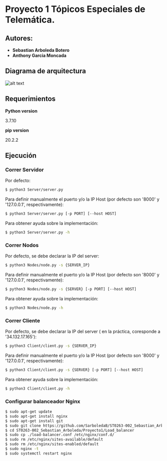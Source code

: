 
# **Proyecto 1 Tópicos Especiales de Telemática.**

## **Autores:**
- **Sebastian Arboleda Botero**
- **Anthony Garcia Moncada**

## **Diagrama de arquitectura**
![alt text](https://storage.googleapis.com/st0263-002/Proyecto1Telematica.drawio%20(1).png)


## **Requerimientos**

**Python version**

3.7.10

**pip version**

20.2.2

## **Ejecución**


### **Correr Servidor**

Por defecto:
``` bash
$ python3 Server/server.py
```

Para definir manualmente el puerto y/o la IP Host (por defecto son '8000' y '127.0.0.1', respectivamente):
``` bash
$ python3 Server/server.py [-p PORT] [--host HOST]
```

Para obtener ayuda sobre la implementación:

``` bash
$ python3 Server/server.py -h
```

### **Correr Nodos**

Por defecto, se debe declarar la IP del server:
``` bash
$ python3 Nodes/node.py -s {SERVER_IP}
```

Para definir manualmente el puerto y/o la IP Host (por defecto son '8000' y '127.0.0.1', respectivamente):
``` bash
$ python3 Nodes/node.py -s {SERVER} [-p PORT] [--host HOST]
```

Para obtener ayuda sobre la implementación:

``` bash
$ python3 Nodes/node.py -h
```

### **Correr Cliente**

Por defecto, se debe declarar la IP del server ( en la práctica, coresponde a '34.132.17.165'):
``` bash
$ python3 Client/client.py -s {SERVER_IP}
```

Para definir manualmente el puerto y/o la IP Host (por defecto son '8000' y '127.0.0.1', respectivamente):
``` bash
$ python3 Client/client.py -s {SERVER} [-p PORT] [--host HOST]
```

Para obtener ayuda sobre la implementación:

``` bash
$ python3 Client/client.py -h
```

### **Configurar balanceador Nginx**

``` bash
$ sudo apt-get update
$ sudo apt-get install nginx
$ sudo apt-get install git
$ sudo git clone https://github.com/SarboledaB/ST0263-002_Sebastian_Arboleda.git
$ cd ST0263-002_Sebastian_Arboleda/Proyecto1/Load_balancer
$ sudo cp ./load-balancer.conf /etc/nginx/conf.d/
$ sudo rm /etc/nginx/sites-available/default
$ sudo rm /etc/nginx/sites-enabled/default
$ sudo nginx -t
$ sudo systemctl restart nginx
```
